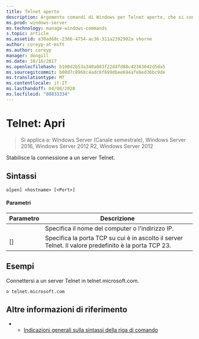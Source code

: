 ```yaml
---
title: Telnet aperto
description: Argomento comandi di Windows per Telnet aperto, che si connette a un server Telnet.
ms.prod: windows-server
ms.technology: manage-windows-commands
s.topic: article
ms.assetid: e30ad68c-2366-4754-ac36-311a2392902a vhorne
author: coreyp-at-msft
ms.author: coreyp
manager: dongill
ms.date: 10/16/2017
ms.openlocfilehash: b100d2b53a340a083f22d4fd88c42363642d5da5
ms.sourcegitcommit: b00d7c8968c4adc8f699dbee694afe6ed36bc9de
ms.translationtype: MT
ms.contentlocale: it-IT
ms.lasthandoff: 04/08/2020
ms.locfileid: "80833334"
---
```

# <a name="telnet-open"></a>Telnet: Apri

>Si applica a: Windows Server (Canale semestrale), Windows Server 2016, Windows Server 2012 R2, Windows Server 2012

Stabilisce la connessione a un server Telnet.    

## <a name="syntax"></a>Sintassi  
```  
o[pen] <hostname> [<Port>]  
```  
#### <a name="parameters"></a>Parametri  

| Parametro  |                                        Descrizione                                         |
|------------|--------------------------------------------------------------------------------------------|
| <hostname> |                         Specifica il nome del computer o l'indirizzo IP.                         |
|  [<Port>]  | Specifica la porta TCP su cui è in ascolto il server Telnet. Il valore predefinito è la porta TCP 23. |

## <a name="examples"></a><a name=BKMK_Examples></a>Esempi  
Connettersi a un server Telnet in telnet.microsoft.com.  
```  
o telnet.microsoft.com  
```  
## <a name="additional-references"></a>Altre informazioni di riferimento  
-   - [Indicazioni generali sulla sintassi della riga di comando](command-line-syntax-key.md)  

